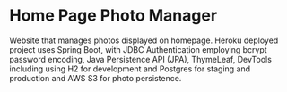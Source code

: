 # Home Page Photo Manager
Website that manages photos displayed on homepage. Heroku deployed project uses Spring Boot, with JDBC Authentication employing bcrypt password encoding, Java Persistence API (JPA), ThymeLeaf, DevTools including using H2 for development and Postgres for staging and production and AWS S3 for photo persistence.
